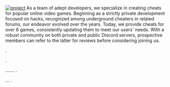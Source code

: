 [![project](https://i.postimg.cc/JmHgP0Vp/26dsrfghdfh.jpg)](https://discord.gg/pkm6TaUWbF)
As a team of adept developers, we specialize in creating cheats for popular online video games. Beginning as a strictly private development focused on hacks, recognized among underground cheaters in related forums, our endeavor evolved over the years. Today, we provide cheats for over 8 games, consistently updating them to meet our users' needs. With a robust community on both private and public Discord servers, prospective members can refer to the latter for reviews before considering joining us.

.............
.
